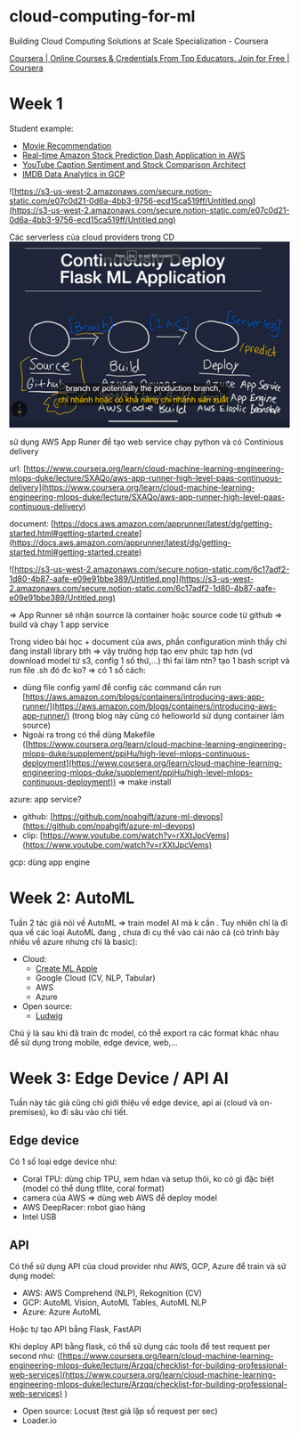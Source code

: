 # cloud-computing-for-ml
Building Cloud Computing Solutions at Scale Specialization - Coursera

[Coursera | Online Courses & Credentials From Top Educators. Join for Free | Coursera](https://www.coursera.org/learn/cloud-machine-learning-engineering-mlops-duke/home/welcome)

# Week 1

Student example:

- [Movie Recommendation](https://github.com/ashishvinodkumar/Movie_Recommendation)
- [Real-time Amazon Stock Prediction Dash Application in AWS](https://github.com/PranavM98/Prediction-of-Stock-Prices---Dash-App)
- [YouTube Caption Sentiment and Stock Comparison Architect](https://github.com/Cloblak/youtube_sentiment_stock_prediction)
- [IMDB Data Analytics in GCP](https://github.com/DeanHuang-Git/imdb_analytics)

![https://s3-us-west-2.amazonaws.com/secure.notion-static.com/e07c0d21-0d6a-4bb3-9756-ecd15ca519ff/Untitled.png](https://s3-us-west-2.amazonaws.com/secure.notion-static.com/e07c0d21-0d6a-4bb3-9756-ecd15ca519ff/Untitled.png)

Các serverless của cloud providers trong CD
![](serverless.png)

sử dụng AWS App Runer để tạo web service chạy python và có Continious delivery

url: [https://www.coursera.org/learn/cloud-machine-learning-engineering-mlops-duke/lecture/SXAQo/aws-app-runner-high-level-paas-continuous-delivery](https://www.coursera.org/learn/cloud-machine-learning-engineering-mlops-duke/lecture/SXAQo/aws-app-runner-high-level-paas-continuous-delivery)

document: [https://docs.aws.amazon.com/apprunner/latest/dg/getting-started.html#getting-started.create](https://docs.aws.amazon.com/apprunner/latest/dg/getting-started.html#getting-started.create)

![https://s3-us-west-2.amazonaws.com/secure.notion-static.com/6c17adf2-1d80-4b87-aafe-e09e91bbe389/Untitled.png](https://s3-us-west-2.amazonaws.com/secure.notion-static.com/6c17adf2-1d80-4b87-aafe-e09e91bbe389/Untitled.png)

⇒ App Runner sẽ nhận sourrce là container hoặc source code từ github ⇒ build và chạy 1 app service

Trong video bài học + document của aws, phần configuration mình thấy chỉ đang install library bth ⇒ vậy trường hợp tạo env phức tạp hơn (vd download model từ s3, config 1 số thứ,...) thì fai làm ntn? tạo 1 bash script và run file .sh đó đc ko? ⇒ có 1 số cách:

- dùng file config yaml để config các command cần run [https://aws.amazon.com/blogs/containers/introducing-aws-app-runner/](https://aws.amazon.com/blogs/containers/introducing-aws-app-runner/) (trong blog này cũng có helloworld sử dụng container làm source)
- Ngoài ra trong có thể dùng Makefile ([https://www.coursera.org/learn/cloud-machine-learning-engineering-mlops-duke/supplement/ppjHu/high-level-mlops-continuous-deployment](https://www.coursera.org/learn/cloud-machine-learning-engineering-mlops-duke/supplement/ppjHu/high-level-mlops-continuous-deployment)) ⇒ make install

azure: app service?

- github: [https://github.com/noahgift/azure-ml-devops](https://github.com/noahgift/azure-ml-devops)
- clip: [https://www.youtube.com/watch?v=rXXtJpcVems](https://www.youtube.com/watch?v=rXXtJpcVems)

gcp: dùng app engine

# Week 2: AutoML

Tuần 2 tác giả nói về AutoML ⇒ train model AI mà k cần . Tuy nhiên chỉ là đi qua về các loại AutoML đang , chưa đi cụ thể vào cái nào cả (có trình bày nhiều về azure nhưng chỉ là basic):

- Cloud:
    - [Create ML Apple](https://developer.apple.com/machine-learning/create-ml/)
    - Google Cloud (CV, NLP, Tabular)
    - AWS
    - Azure
- Open source:
    - [Ludwig](https://github.com/ludwig-ai/ludwig)

Chú ý là sau khi đã train đc model, có thể export ra các format khác nhau để sử dụng trong mobile, edge device, web,...

# Week 3: Edge Device / API AI

Tuần này tác giả cũng chỉ giới thiệu về edge device, api ai (cloud và on-premises), ko đi sâu vào chi tiết.

## Edge device

Có 1 số loại edge device như:

- Coral TPU: dùng chip TPU, xem hdan và setup thôi, ko có gì đặc biệt (model có thể dùng tflite, coral format)
- camera của AWS ⇒ dùng web AWS để deploy model
- AWS DeepRacer: robot giao hàng
- Intel USB

## API

Có thể sử dụng API của cloud provider như AWS, GCP, Azure để train và sử dụng model:

- AWS: AWS Comprehend (NLP), Rekognition (CV)
- GCP: AutoML Vision, AutoML Tables, AutoML NLP
- Azure: Azure AutoML

Hoặc tự tạo API bằng Flask, FastAPI

Khi deploy API bằng flask, có thể sử dụng các tools để test request per second như: ([https://www.coursera.org/learn/cloud-machine-learning-engineering-mlops-duke/lecture/Arzqq/checklist-for-building-professional-web-services](https://www.coursera.org/learn/cloud-machine-learning-engineering-mlops-duke/lecture/Arzqq/checklist-for-building-professional-web-services) )

- Open source: Locust (test giả lập số request per sec)
- Loader.io
